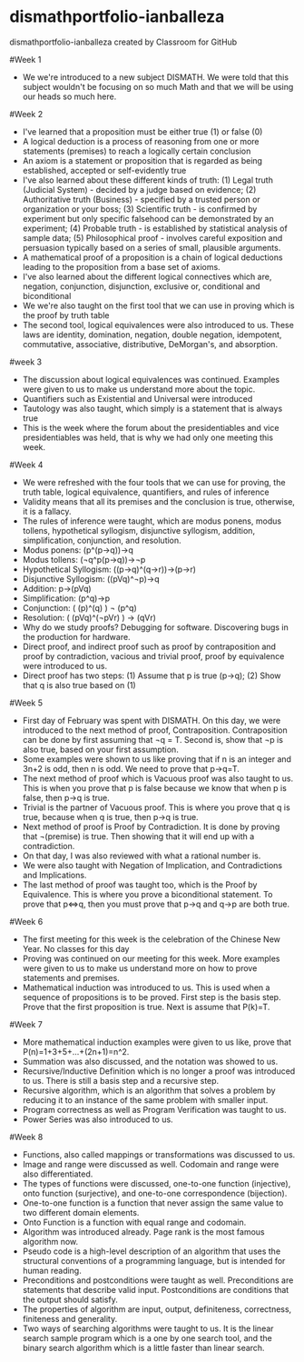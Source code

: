 # dismathportfolio-ianballeza
dismathportfolio-ianballeza created by Classroom for GitHub

#Week 1
- We we're introduced to a new subject DISMATH. We were told that this subject wouldn't be focusing on so much Math and that we will be using our heads so much here.

#Week 2
- I've learned that a proposition must be either true (1) or false (0)
- A logical deduction is a process of reasoning from one or more statements (premises) to reach a logically certain conclusion
- An axiom is a statement or proposition that is regarded as being established, accepted or self-evidently true
- I've also learned about these different kinds of truth:
(1) Legal truth (Judicial System) - decided by a judge based on evidence;
(2) Authoritative truth (Business) - specified by a trusted person or organization or your boss;
(3) Scientific truth - is confirmed by experiment but only specific falsehood can be demonstrated by an experiment;
(4) Probable truth - is established by statistical analysis of sample data;
(5) Philosophical proof - involves careful exposition and persuasion typically based on a series of small, plausible arguments.
- A mathematical proof of a proposition is a chain of logical deductions leading to the proposition from a base set of axioms.
- I've also learned about the different logical connectives which are, negation, conjunction, disjunction, exclusive or, conditional and biconditional
- We we're also taught on the first tool that we can use in proving which is the proof by truth table
- The second tool, logical equivalences were also introduced to us. These laws are identity, domination, negation, double negation, idempotent, commutative, associative, distributive, DeMorgan's, and absorption.

#week 3
- The discussion about logical equivalences was continued. Examples were given to us to make us understand more about the topic.
- Quantifiers such as Existential and Universal were introduced
- Tautology was also taught, which simply is a statement that is always true
- This is the week where the forum about the presidentiables and vice presidentiables was held, that is why we had only one meeting this week.

#Week 4
- We were refreshed with the four tools that we can use for proving, the truth table, logical equivalence, quantifiers, and rules of inference
- Validity means that all its premises and the conclusion is true, otherwise, it is a fallacy.
- The rules of inference were taught, which are modus ponens, modus tollens, hypothetical syllogism, disjunctive syllogism, addition, simplification, conjunction, and resolution.
- Modus ponens: (p^(p→q))→q
- Modus tollens: (¬q^p(p→q))→¬p
- Hypothetical Syllogism: ((p→q)^(q→r))→(p→r)
- Disjunctive Syllogism: ((pVq)^¬p)→q
- Addition: p→(pVq)
- Simplification: (p^q)→p
- Conjunction: ( (p)^(q) ) ¬ (p^q)
- Resolution: ( (pVq)^(¬pVr) ) → (qVr)
- Why do we study proofs? Debugging for software. Discovering bugs in the production for hardware.
- Direct proof, and indirect proof such as proof by contraposition and proof by contradiction, vacious and trivial proof, proof by equivalence were introduced to us.
- Direct proof has two steps: (1) Assume that p is true (p→q);
(2) Show that q is also true based on (1)

#Week 5
- First day of February was spent with DISMATH. On this day, we were introduced to the next method of proof, Contraposition. Contraposition can be done by first assuming that ¬q = T. Second is, show that ¬p is also true, based on your first assumption.
- Some examples were shown to us like proving that if n is an integer and 3n+2 is odd, then n is odd. We need to prove that p→q=T.
- The next method of proof which is Vacuous proof was also taught to us. This is when you prove that p is false because we know that when p is false, then p→q is true.
- Trivial is the partner of Vacuous proof. This is where you prove that q is true, because when q is true, then p→q is true.
- Next method of proof is Proof by Contradiction. It is done by proving that ¬(premise) is true. Then showing that it will end up with a contradiction.
- On that day, I was also reviewed with what a rational number is.
- We were also taught with Negation of Implication, and Contradictions and Implications.
- The last method of proof was taught too, which is the Proof by Equivalence. This is where you prove a biconditional statement. To prove that p⇔q,  then you must prove that p→q and q→p are both true.

#Week 6
- The first meeting for this week is the celebration of the Chinese New Year. No classes for this day
- Proving was continued on our meeting for this week. More examples were given to us to make us understand more on how to prove statements and premises.
- Mathematical induction was introduced to us. This is used when a sequence of propositions is to be proved. First step is the basis step. Prove that the first proposition is true. Next is assume that P(k)=T.
 
#Week 7
- More mathematical induction examples were given to us like, prove that P(n)=1+3+5+...+(2n+1)=n^2.
- Summation was also discussed, and the notation was showed to us.
- Recursive/Inductive Definition which is no longer a proof was introduced to us. There is still a basis step and a recursive step.
- Recursive algorithm, which is an algorithm that solves a problem by reducing it to an instance of the same problem with smaller input.
- Program correctness as well as Program Verification was taught to us.
- Power Series was also introduced to us.

#Week 8
- Functions, also called mappings or transformations was discussed to us.
- Image and range were discussed as well. Codomain and range were also differentiated.
- The types of functions were discussed, one-to-one function (injective), onto function (surjective), and one-to-one correspondence (bijection).
- One-to-one function is a function that never assign the same value to two different domain elements.
- Onto Function is a function with equal range and codomain.
- Algorithm was introduced already. Page rank is the most famous algorithm now.
- Pseudo code is a high-level description of an algorithm that uses the structural conventions of a programming language, but is intended for human reading.
- Preconditions and postconditions were taught as well. Preconditions are statements that describe valid input. Postconditions are conditions that the output should satisfy.
- The properties of algorithm are input, output, definiteness, correctness, finiteness and generality.
- Two ways of searching algorithms were taught to us. It is the linear search sample program which is a one by one search tool, and the binary search algorithm which is a little faster than linear search.
